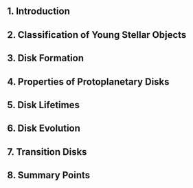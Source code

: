 ## 1. Introduction
## 2. Classification of Young Stellar Objects
## 3. Disk Formation
## 4. Properties of Protoplanetary Disks
## 5. Disk Lifetimes
## 6. Disk Evolution
## 7. Transition Disks
## 8. Summary Points
